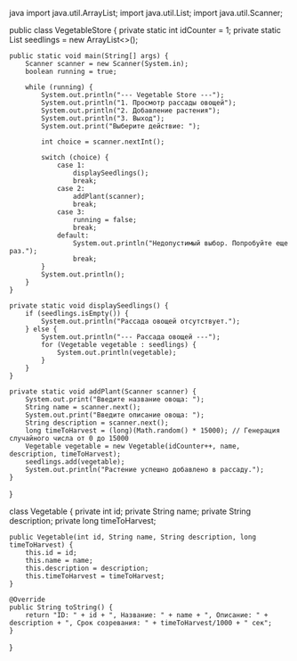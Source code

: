 java
import java.util.ArrayList;
import java.util.List;
import java.util.Scanner;

public class VegetableStore {
    private static int idCounter = 1;
    private static List<Vegetable> seedlings = new ArrayList<>();

    public static void main(String[] args) {
        Scanner scanner = new Scanner(System.in);
        boolean running = true;

        while (running) {
            System.out.println("--- Vegetable Store ---");
            System.out.println("1. Просмотр рассады овощей");
            System.out.println("2. Добавление растения");
            System.out.println("3. Выход");
            System.out.print("Выберите действие: ");

            int choice = scanner.nextInt();

            switch (choice) {
                case 1:
                    displaySeedlings();
                    break;
                case 2:
                    addPlant(scanner);
                    break;
                case 3:
                    running = false;
                    break;
                default:
                    System.out.println("Недопустимый выбор. Попробуйте еще раз.");
                    break;
            }
            System.out.println();
        }
    }

    private static void displaySeedlings() {
        if (seedlings.isEmpty()) {
            System.out.println("Рассада овощей отсутствует.");
        } else {
            System.out.println("--- Рассада овощей ---");
            for (Vegetable vegetable : seedlings) {
                System.out.println(vegetable);
            }
        }
    }

    private static void addPlant(Scanner scanner) {
        System.out.print("Введите название овоща: ");
        String name = scanner.next();
        System.out.print("Введите описание овоща: ");
        String description = scanner.next();
        long timeToHarvest = (long)(Math.random() * 15000); // Генерация случайного числа от 0 до 15000
        Vegetable vegetable = new Vegetable(idCounter++, name, description, timeToHarvest);
        seedlings.add(vegetable);
        System.out.println("Растение успешно добавлено в рассаду.");
    }
}

class Vegetable {
    private int id;
    private String name;
    private String description;
    private long timeToHarvest;

    public Vegetable(int id, String name, String description, long timeToHarvest) {
        this.id = id;
        this.name = name;
        this.description = description;
        this.timeToHarvest = timeToHarvest;
    }

    @Override
    public String toString() {
        return "ID: " + id + ", Название: " + name + ", Описание: " + description + ", Срок созревания: " + timeToHarvest/1000 + " сек";
    }
}
